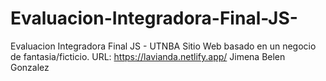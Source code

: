 # Evaluacion-Integradora-Final-JS-
Evaluacion Integradora Final JS - UTNBA
Sitio Web basado en un negocio de fantasia/ficticio.
URL: https://lavianda.netlify.app/
Jimena Belen Gonzalez
